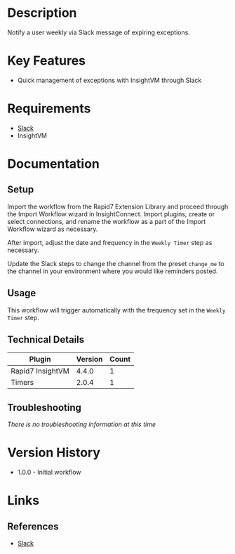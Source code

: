 # Description

Notify a user weekly via Slack message of expiring exceptions.

# Key Features

* Quick management of exceptions with InsightVM through Slack

# Requirements

* [Slack](https://insightconnect.help.rapid7.com/docs/configure-slack-for-chatops)
* InsightVM

# Documentation

## Setup

Import the workflow from the Rapid7 Extension Library and proceed through the Import Workflow wizard in InsightConnect. Import plugins, create or select connections, and rename the workflow as a part of the Import Workflow wizard as necessary.

After import, adjust the date and frequency in the `Weekly Timer` step as necessary.

Update the Slack steps to change the channel from the preset `change_me` to the channel in your environment where you would like reminders posted.

## Usage

This workflow will trigger automatically with the frequency set in the `Weekly Timer` step.

## Technical Details


|Plugin|Version|Count|
|----|----|--------|
|Rapid7 InsightVM|4.4.0|1|
|Timers|2.0.4|1|

## Troubleshooting

_There is no troubleshooting information at this time_

# Version History

* 1.0.0 - Initial workflow

# Links

## References

* [Slack](https://slack.com/)
